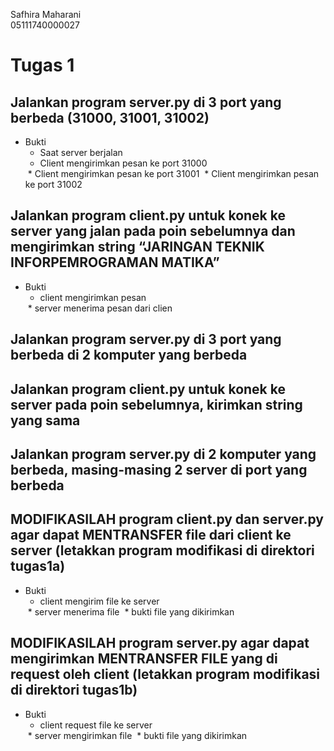 Safhira Maharani <br> 05111740000027 <br>

# Tugas 1
## Jalankan program server.py di 3 port yang berbeda (31000, 31001, 31002) 
* Bukti
    * Saat server berjalan
    <img scr="/foto/1.1.png"></img>
    * Client mengirimkan pesan ke port 31000
    <img scr="../foto/1.2.png">
    * Client mengirimkan pesan ke port 31001
    <img scr="../foto/1.3.png">
    * Client mengirimkan pesan ke port 31002
    <img scr="../foto/1.4.png">


## Jalankan program client.py untuk konek ke server yang jalan pada poin sebelumnya dan mengirimkan string “JARINGAN TEKNIK INFORPEMROGRAMAN MATIKA” 
* Bukti
    * client mengirimkan pesan
    <img scr="../foto/1.4.png">
    * server menerima pesan dari clien
    <img scr="../foto/2.png">
    

## Jalankan program server.py di 3 port yang berbeda di 2 komputer yang berbeda 

## Jalankan program client.py untuk konek ke server pada poin sebelumnya, kirimkan string yang sama 

## Jalankan program server.py di 2 komputer yang berbeda, masing-masing 2 server di port yang berbeda 

## MODIFIKASILAH program client.py dan server.py agar dapat MENTRANSFER file dari client ke server (letakkan program modifikasi di direktori tugas1a)
* Bukti
    * client mengirim file ke server
    <img scr="../foto/6.client.png">
    * server menerima file
    <img scr="../foto/6.server.png">
    * bukti file yang dikirimkan
    <img scr="../foto/6.bukti.png">

## MODIFIKASILAH program server.py agar dapat mengirimkan MENTRANSFER FILE yang di request oleh client (letakkan program modifikasi di direktori tugas1b) 
* Bukti
    * client request file ke server
    <img scr="../foto/7.client.png">
    * server mengirimkan file
    <img scr="../foto/7.server.png">
    * bukti file yang dikirimkan
    <img scr="../foto/7.bukti.png">